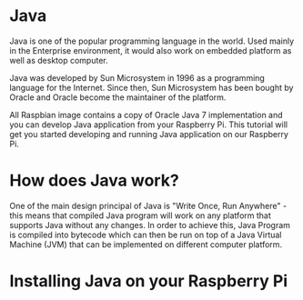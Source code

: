 # Java

Java is one of the popular programming language in the world. Used mainly in the Enterprise environment, it would also work on embedded platform as well as desktop computer.

Java was developed by Sun Microsystem in 1996 as a programming language for the Internet. Since then, Sun Microsystem has been bought by Oracle and Oracle become the maintainer of the platform. 

All Raspbian image contains a copy of Oracle Java 7 implementation and you can develop Java application from your Raspberry Pi. This tutorial will get you started developing and running Java application on our Raspberry Pi.

# How does Java work?

One of the main design principal of Java is "Write Once, Run Anywhere" - this means that compiled Java program will work on any platform that supports Java without any changes. In order to achieve this, Java Program is compiled into bytecode which can then be run on top of a Java Virtual Machine (JVM) that can be implemented on different computer platform.

# Installing Java on your Raspberry Pi


